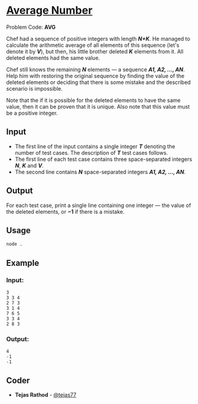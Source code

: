 
# [Average Number](https://www.codechef.com/problems/AVG)
Problem Code: **AVG**

Chef had a sequence of positive integers with length **_N+K_**. He managed to calculate the arithmetic average of all elements of this sequence (let's denote it by **_V_**), but then, his little brother deleted **_K_** elements from it. All deleted elements had the same value.

Chef still knows the remaining **_N_**
elements — a sequence **_A1, A2, …, AN_**. Help him with restoring the original sequence by finding the value of the deleted elements or deciding that there is some mistake and the described scenario is impossible.

Note that the if it is possible for the deleted elements to have the same value, then it can be proven that it is unique. Also note that this value must be a positive integer.

## Input

- The first line of the input contains a single integer **_T_** denoting the number of test cases. The description of **_T_** test cases follows.
- The first line of each test case contains three space-separated integers **_N_**, **_K_** and **_V_**.
- The second line contains **_N_** space-separated integers **_A1, A2, …, AN_**.

## Output

For each test case, print a single line containing one integer — the value of the deleted elements, or **−1** if there is a mistake.

## Usage
```sh
node .
```
## Example
### Input:
```
3
3 3 4
2 7 3
3 1 4
7 6 5
3 3 4
2 8 3
```
### Output:
```
4
-1
-1
```
## Coder

* **Tejas Rathod** - [@tejas77](https://github.com/tejas77)
